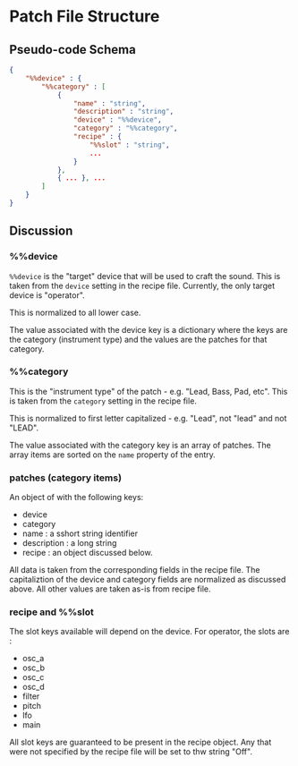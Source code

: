 # Patch File Structure

## Pseudo-code Schema

```json
{
    "%%device" : {
        "%%category" : [
            {
                "name" : "string",
                "description" : "string",
                "device" : "%%device",
                "category" : "%%category",
                "recipe" : {
                    "%%slot" : "string",
                    ...
                }
            },
            { ... }, ...
        ]
    }
}
```

## Discussion

### %%device

`%%device` is the "target" device that will be used to craft the sound. This is
taken from the `device` setting in the recipe file. Currently, the only target
device is "operator".

This is normalized to all lower case.

The value associated with the device key is a dictionary where the keys are the
category (instrument type) and the values are the patches for that category.

### %%category

This is the "instrument type" of the patch - e.g. "Lead, Bass, Pad, etc". This
is taken from the `category` setting in the recipe file.

This is normalized to first letter capitalized - e.g. "Lead", not "lead" and
not "LEAD".

The value associated with the category key is an array of patches. The array
items are sorted on the `name` property of the entry.

### patches (category items)

An object of with the following keys:
- device 
- category 
- name : a sshort string identifier
- description : a long string
- recipe : an object discussed below.

All data is taken from the corresponding fields in the recipe file. The
capitaliztion of the device and category fields are normalized as discussed
above. All other values are taken as-is from recipe file.

### recipe and %%slot

The slot keys available will depend on the device. For operator, the slots are
:
- osc_a
- osc_b
- osc_c
- osc_d
- filter
- pitch
- lfo
- main

All slot keys are guaranteed to be present in the recipe object. Any that were
not specified by the recipe file will be set to thw string "Off".
